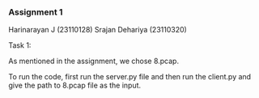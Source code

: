 ### Assignment 1

Harinarayan J (23110128) 
Srajan Dehariya (23110320)

Task 1:

As mentioned in the assignment, we chose 8.pcap. 

To run the code, first run the server.py file and then run the client.py and give the path to 8.pcap file as the input.

